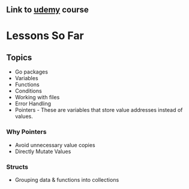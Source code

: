 ## Link to [udemy](https://www.udemy.com/share/109Zo23@rusDVkN4TmKui2Ah7mMNcIWfzUXuY_0ipVshohTHbKxM8rND6bmcfqgg8fchuS7SyA==/) course

# Lessons So Far

## Topics
- Go packages
- Variables 
- Functions 
- Conditions 
- Working with files 
- Error Handling 
- Pointers - These are variables that store value addresses instead of values.

### Why Pointers
- Avoid unnecessary value copies
- Directly Mutate Values

### Structs
- Grouping data & functions into collections

